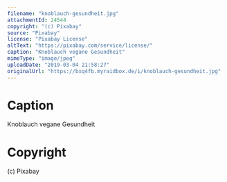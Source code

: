 ```yaml
---
filename: "knoblauch-gesundheit.jpg"
attachmentId: 24544
copyright: "(c) Pixabay"
source: "Pixabay"
license: "Pixabay License"
altText: "https://pixabay.com/service/license/"
caption: "Knoblauch vegane Gesundheit"
mimeType: "image/jpeg"
uploadDate: "2019-03-04 21:58:27"
originalUrl: "https://bxq4fb.myraidbox.de/i/knoblauch-gesundheit.jpg"
---
```


# Caption

Knoblauch vegane Gesundheit

# Copyright

(c) Pixabay
